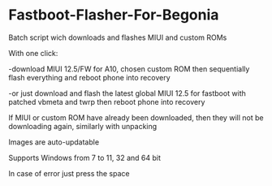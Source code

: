 # Fastboot-Flasher-For-Begonia
Batch script wich downloads and flashes MIUI and custom ROMs

With one click:

-download MIUI 12.5/FW for A10, chosen custom ROM then sequentially flash everything and reboot phone into recovery

-or just download and flash the latest global MIUI 12.5 for fastboot with patched vbmeta and twrp then reboot phone into recovery

If MIUI or custom ROM have already been downloaded, then they will not be downloading again, similarly with unpacking

Images are auto-updatable

Supports Windows from 7 to 11, 32 and 64 bit

In case of error just press the space
